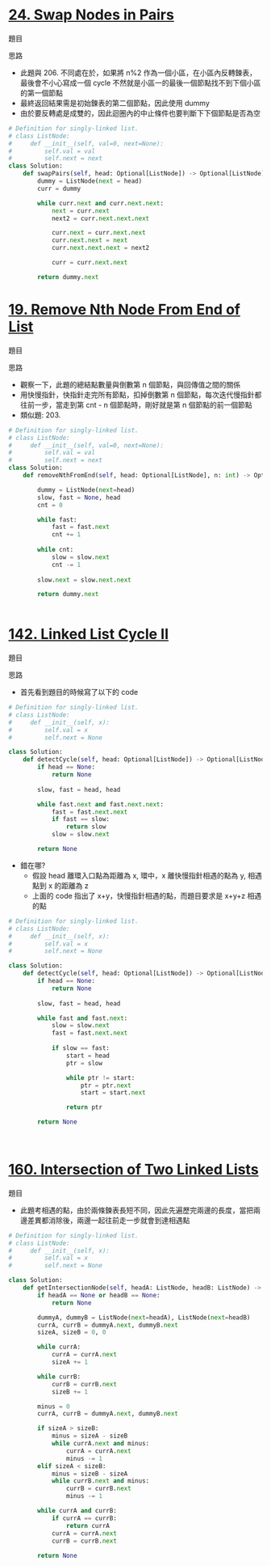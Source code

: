 # [24. Swap Nodes in Pairs](https://leetcode.com/problems/swap-nodes-in-pairs/description/)
題目

思路
- 此題與 206. 不同處在於，如果將 n%2 作為一個小區，在小區內反轉鍊表，最後會不小心寫成一個 cycle 不然就是小區一的最後一個節點找不到下個小區的第一個節點
- 最終返回結果需是初始鍊表的第二個節點，因此使用 dummy
- 由於要反轉處是成雙的，因此迴圈內的中止條件也要判斷下下個節點是否為空
```python
# Definition for singly-linked list.
# class ListNode:
#     def __init__(self, val=0, next=None):
#         self.val = val
#         self.next = next
class Solution:
    def swapPairs(self, head: Optional[ListNode]) -> Optional[ListNode]:
        dummy = ListNode(next = head)
        curr = dummy

        while curr.next and curr.next.next:
            next = curr.next
            next2 = curr.next.next.next

            curr.next = curr.next.next
            curr.next.next = next
            curr.next.next.next = next2

            curr = curr.next.next

        return dummy.next
```

# [19. Remove Nth Node From End of List](https://leetcode.com/problems/swap-nodes-in-pairs/description/)
題目

思路
- 觀察一下，此題的總結點數量與倒數第 n 個節點，與回傳值之間的關係
- 用快慢指針，快指針走完所有節點，扣掉倒數第 n 個節點，每次迭代慢指針都往前一步，當走到第 cnt - n 個節點時，剛好就是第 n 個節點的前一個節點
- 類似題: 203.
```python
# Definition for singly-linked list.
# class ListNode:
#     def __init__(self, val=0, next=None):
#         self.val = val
#         self.next = next
class Solution:
    def removeNthFromEnd(self, head: Optional[ListNode], n: int) -> Optional[ListNode]:

        dummy = ListNode(next=head)
        slow, fast = None, head
        cnt = 0

        while fast:
            fast = fast.next
            cnt += 1
        
        while cnt:
            slow = slow.next
            cnt -= 1
            
        slow.next = slow.next.next

        return dummy.next
        
```

# [142. Linked List Cycle II](https://leetcode.com/problems/linked-list-cycle-ii/description/)
題目

思路
- 首先看到題目的時候寫了以下的 code 
```python
# Definition for singly-linked list.
# class ListNode:
#     def __init__(self, x):
#         self.val = x
#         self.next = None

class Solution:
    def detectCycle(self, head: Optional[ListNode]) -> Optional[ListNode]:
        if head == None:
            return None
            
        slow, fast = head, head

        while fast.next and fast.next.next:
            fast = fast.next.next
            if fast == slow:
                return slow
            slow = slow.next

        return None
```

- 錯在哪?
  - 假設 head 離環入口點為距離為 x, 環中，x 離快慢指針相遇的點為 y, 相遇點到 x 的距離為 z
  - 上面的 code 指出了 x+y，快慢指針相遇的點，而題目要求是 x+y+z 相遇的點

```python
# Definition for singly-linked list.
# class ListNode:
#     def __init__(self, x):
#         self.val = x
#         self.next = None

class Solution:
    def detectCycle(self, head: Optional[ListNode]) -> Optional[ListNode]:
        if head == None:
            return None
            
        slow, fast = head, head

        while fast and fast.next:
            slow = slow.next
            fast = fast.next.next
            
            if slow == fast:
                start = head
                ptr = slow

                while ptr != start:
                    ptr = ptr.next
                    start = start.next

                return ptr

        return None
            
        
```

# [160. Intersection of Two Linked Lists](https://leetcode.com/problems/intersection-of-two-linked-lists/description/)
題目

- 此題考相遇的點，由於兩條鍊表長短不同，因此先遍歷完兩邊的長度，當把兩邊差異都消除後，兩邊一起往前走一步就會到達相遇點
```python
# Definition for singly-linked list.
# class ListNode:
#     def __init__(self, x):
#         self.val = x
#         self.next = None

class Solution:
    def getIntersectionNode(self, headA: ListNode, headB: ListNode) -> Optional[ListNode]:
        if headA == None or headB == None:
            return None

        dummyA, dummyB = ListNode(next=headA), ListNode(next=headB)
        currA, currB = dummyA.next, dummyB.next
        sizeA, sizeB = 0, 0 

        while currA:
            currA = currA.next
            sizeA += 1

        while currB:
            currB = currB.next
            sizeB += 1

        minus = 0
        currA, currB = dummyA.next, dummyB.next

        if sizeA > sizeB:
            minus = sizeA - sizeB
            while currA.next and minus:
                currA = currA.next
                minus -= 1
        elif sizeA < sizeB:
            minus = sizeB - sizeA
            while currB.next and minus:
                currB = currB.next
                minus -= 1

        while currA and currB:
            if currA == currB:
                return currA
            currA = currA.next
            currB = currB.next
        
        return None
```